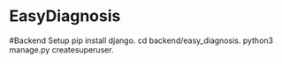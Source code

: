 # EasyDiagnosis

#Backend Setup
pip install django.
cd backend/easy_diagnosis.
python3 manage.py createsuperuser.
